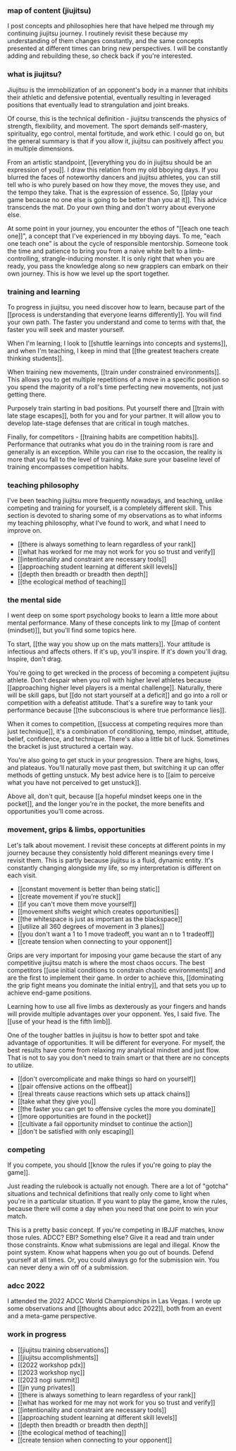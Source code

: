 ### map of content (jiujitsu)

I post concepts and philosophies here that have helped me through my continuing jiujitsu journey. I routinely revisit these because my understanding of them changes constantly, and the same concepts presented at different times can bring new perspectives. I will be constantly adding and rebuilding these, so check back if you're interested.

### what is jiujitsu?

Jiujitsu is the immobilization of an opponent's body in a manner that inhibits their athletic and defensive potential, eventually resulting in leveraged positions that eventually lead to strangulation and joint breaks.

Of course, this is the technical definition - jiujitsu transcends the physics of strength, flexibility, and movement. The sport demands self-mastery, spirituality, ego control, mental fortitude, and work ethic. I could go on, but the general summary is that if you allow it, jiujitsu can positively affect you in multiple dimensions.

From an artistic standpoint, [[everything you do in jiujitsu should be an expression of you]]. I draw this relation from my old bboying days. If you blurred the faces of noteworthy dancers and jiujitsu athletes, you can still tell who is who purely based on how they move, the moves they use, and the tempo they take. That is the expression of essence. So, [[play your game because no one else is going to be better than you at it]]. This advice transcends the mat. Do your own thing and don't worry about everyone else.

At some point in your journey, you encounter the ethos of "[[each one teach one]]", a concept that I've experienced in my bboying days. To me, "each one teach one" is about the cycle of responsible mentorship. Someone took the time and patience to bring you from a naive white belt to a limb-controlling, strangle-inducing monster. It is only right that when you are ready, you pass the knowledge along so new grapplers can embark on their own journey. This is how we level up the sport together.

### training and learning

To progress in jiujitsu, you need discover how to learn, because part of the [[process is understanding that everyone learns differently]]. You will find your own path. The faster you understand and come to terms with that, the faster you will seek and master yourself.

When I'm learning, I look to [[shuttle learnings into concepts and systems]], and when I'm teaching, I keep in mind that [[the greatest teachers create thinking students]].

When training new movements, [[train under constrained environments]]. This allows you to get multiple repetitions of a move in a specific position so you spend the majority of a roll's time perfecting new movements, not just getting there.

Purposely train starting in bad positions. Put yourself there and [[train with late stage escapes]], both for you and for your partner. It will allow you to develop late-stage defenses that are critical in tough matches.

Finally, for competitors - [[training habits are competition habits]]. Performance that outranks what you do in the training room is rare and generally is an exception. While you can rise to the occasion, the reality is more that you fall to the level of training. Make sure your baseline level of training encompasses competition habits.

### teaching philosophy

I've been teaching jiujitsu more frequently nowadays, and teaching, unlike competing and training for yourself, is a completely different skill. This section is devoted to sharing some of my observations as to what informs my teaching philosophy, what I've found to work, and what I need to improve on.

- [[there is always something to learn regardless of your rank]]
- [[what has worked for me may not work for you so trust and verify]]
- [[intentionality and constraint are necessary tools]]
- [[approaching student learning at different skill levels]]
- [[depth then breadth or breadth then depth]]
- [[the ecological method of teaching]]

### the mental side

I went deep on some sport psychology books to learn a little more about mental performance. Many of these concepts link to my [[map of content (mindset)]], but you'll find some topics here.

To start, [[the way you show up on the mats matters]]. Your attitude is infectious and affects others. If it's up, you'll inspire. If it's down you'll drag. Inspire, don't drag.

You're going to get wrecked in the process of becoming a competent jiujitsu athlete. Don't despair when you roll with higher level athletes because [[approaching higher level players is a mental challenge]]. Naturally, there will be skill gaps, but [[do not start yourself at a deficit]] and go into a roll or competition with a defeatist attitude. That's a surefire way to tank your performance because [[the subconscious is where true performance lies]]. 

When it comes to competition, [[success at competing requires more than just technique]], it's a combination of conditioning, tempo, mindset, attitude, belief, confidence, and technique. There's also a little bit of luck. Sometimes the bracket is just structured a certain way.

You're also going to get stuck in your progression. There are highs, lows, and plateaus. You'll naturally move past them, but switching it up can offer methods of getting unstuck. My best advice here is to [[aim to perceive what you have not perceived to get unstuck]].

Above all, don't quit, because [[a hopeful mindset keeps one in the pocket]], and the longer you're in the pocket, the more benefits and opportunities you'll come across.

### movement, grips & limbs, opportunities

Let's talk about movement. I revisit these concepts at different points in my journey because they consistently hold different meanings every time I revisit them. This is partly because jiujitsu is a fluid, dynamic entity. It's constantly changing alongside my life, so my interpretation is different on each visit.

- [[constant movement is better than being static]]
- [[create movement if you're stuck]]
- [[if you can't move them move yourself]]
- [[movement shifts weight which creates opportunities]]
- [[the whitespace is just as important as the blackspace]]
- [[utilize all 360 degrees of movement in 3 planes]]
- [[you don't want a 1 to 1 move tradeoff, you want an n to 1 tradeoff]]
- [[create tension when connecting to your opponent]]

Grips are very important for imposing your game because the start of any competitive jiujitsu match is where the most chaos occurs. The best competitors [[use initial conditions to constrain chaotic environments]] and are the first to implement their game. In order to achieve this, [[dominating the grip fight means you dominate the initial entry]], and that sets you up to achieve end-game positions.

Learning how to use all five limbs as dexterously as your fingers and hands will provide multiple advantages over your opponent. Yes, I said five. The [[use of your head is the fifth limb]].

One of the tougher battles in jiujitsu is how to better spot and take advantage of opportunities. It will be different for everyone. For myself, the best results have come from relaxing my analytical mindset and just flow. That is not to say you don't need to train smart or that there are no concepts to utilize.

- [[don't overcomplicate and make things so hard on yourself]]
- [[pair offensive actions on the offbeat]]
- [[real threats cause reactions which sets up attack chains]]
- [[take what they give you]]
- [[the faster you can get to offensive cycles the more you dominate]]
- [[more opportunities are found in the pocket]]
- [[cultivate a fail opportunity mindset to continue the action]]
- [[don't be satisfied with only escaping]]

### competing

If you compete, you should [[know the rules if you're going to play the game]].

Just reading the rulebook is actually not enough. There are a lot of "gotcha" situations and technical definitions that really only come to light when you're in a particular situation. If you want to play the game, know the rules, because there will come a day when you need that one point to win your match.

This is a pretty basic concept. If you're competing in IBJJF matches, know those rules. ADCC? EBI? Something else? Give it a read and train under those constraints. Know what submissions are legal and illegal. Know the point system. Know what happens when you go out of bounds. Defend yourself at all times. Or, you could always go for the submission win. You can never deny a win off of a submission.

### adcc 2022

I attended the 2022 ADCC World Championships in Las Vegas. I wrote up some observations and [[thoughts about adcc 2022]], both from an event and a meta-game perspective. 

### work in progress

- [[jiujitsu training observations]]
- [[jiujitsu accomplishments]]
- [[2022 workshop pdx]]
- [[2023 workshop nyc]]
- [[2023 nogi summit]]
- [[jin yung privates]]
- [[there is always something to learn regardless of your rank]]
- [[what has worked for me may not work for you so trust and verify]]
- [[intentionality and constraint are necessary tools]]
- [[approaching student learning at different skill levels]]
- [[depth then breadth or breadth then depth]]
- [[the ecological method of teaching]]
- [[create tension when connecting to your opponent]]
